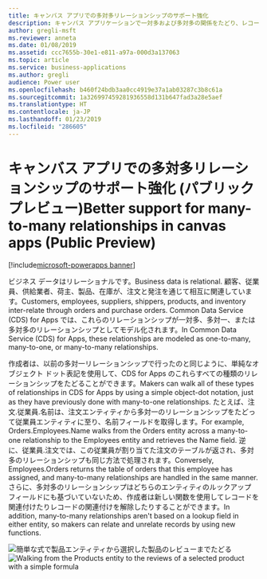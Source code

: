 ```yaml
---
title: キャンバス アプリでの多対多リレーションシップのサポート強化
description: キャンバス アプリケーションで一対多および多対多の関係をたどり、レコード相互の関連付け/関連付け解除を行います
author: gregli-msft
ms.reviewer: anneta
ms.date: 01/08/2019
ms.assetid: ccc7655b-30e1-e811-a97a-000d3a137063
ms.topic: article
ms.service: business-applications
ms.author: gregli
audience: Power user
ms.openlocfilehash: b460f24bdb3aa0cc4919e37a1ab03287c3b8c61a
ms.sourcegitcommit: 1a326997459281936558d131b647fad3a28e5aef
ms.translationtype: HT
ms.contentlocale: ja-JP
ms.lasthandoff: 01/23/2019
ms.locfileid: "286605"
---
```

# <a name="better-support-for-many-to-many-relationships-in-canvas-apps-public-preview"></a><span data-ttu-id="b513e-103">キャンバス アプリでの多対多リレーションシップのサポート強化 (パブリック プレビュー)</span><span class="sxs-lookup"><span data-stu-id="b513e-103">Better support for many-to-many relationships in canvas apps (Public Preview)</span></span>


[!include[microsoft-powerapps banner](../includes/microsoft-powerapps.md)]

<span data-ttu-id="b513e-104">ビジネス データはリレーショナルです。</span><span class="sxs-lookup"><span data-stu-id="b513e-104">Business data is relational.</span></span> <span data-ttu-id="b513e-105">顧客、従業員、供給業者、荷主、製品、在庫が、注文と発注を通じて相互に関連しています。</span><span class="sxs-lookup"><span data-stu-id="b513e-105">Customers, employees, suppliers, shippers, products, and inventory inter-relate through orders and purchase orders.</span></span> <span data-ttu-id="b513e-106">Common Data Service (CDS) for Apps では、これらのリレーションシップが一対多、多対一、または多対多のリレーションシップとしてモデル化されます。</span><span class="sxs-lookup"><span data-stu-id="b513e-106">In Common Data Service (CDS) for Apps, these relationships are modeled as one-to-many, many-to-one, or many-to-many relationships.</span></span>

<span data-ttu-id="b513e-107">作成者は、以前の多対一リレーションシップで行ったのと同じように、単純なオブジェクト ドット表記を使用して、CDS for Apps のこれらすべての種類のリレーションシップをたどることができます。</span><span class="sxs-lookup"><span data-stu-id="b513e-107">Makers can walk all of these types of relationships in CDS for Apps by using a simple object-dot notation, just as they have previously done with many-to-one relationships.</span></span> <span data-ttu-id="b513e-108">たとえば、注文.従業員.名前は、注文エンティティから多対一のリレーションシップをたどって従業員エンティティに至り、名前フィールドを取得します。</span><span class="sxs-lookup"><span data-stu-id="b513e-108">For example, Orders.Employees.Name walks from the Orders entity across a many-to-one relationship to the Employees entity and retrieves the Name field.</span></span> <span data-ttu-id="b513e-109">逆に、従業員.注文では、この従業員が割り当てた注文のテーブルが返され、多対多のリレーションシップも同じ方法で処理されます。</span><span class="sxs-lookup"><span data-stu-id="b513e-109">Conversely, Employees.Orders returns the table of orders that this employee has assigned, and many-to-many relationships are handled in the same manner.</span></span> <span data-ttu-id="b513e-110">さらに、多対多のリレーションシップはどちらのエンティティのルックアップ フィールドにも基づいていないため、作成者は新しい関数を使用してレコードを関連付けたりレコードの関連付けを解除したりすることができます。</span><span class="sxs-lookup"><span data-stu-id="b513e-110">In addition, many-to-many relationships aren't based on a lookup field in either entity, so makers can relate and unrelate records by using new functions.</span></span>

<span data-ttu-id="b513e-111">![簡単な式で製品エンティティから選択した製品のレビューまでたどる](media/OneToMany.png "簡単な式で製品エンティティから選択した製品のレビューまでたどる")</span><span class="sxs-lookup"><span data-stu-id="b513e-111">![Walking from the Products entity to the reviews of a selected product with a simple formula](media/OneToMany.png "Walking from the Products entity to the reviews of a selected product with a simple formula")</span></span>
